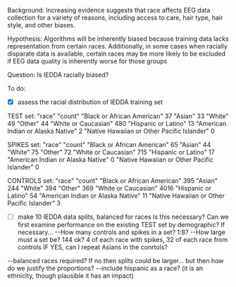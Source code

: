 Background: Increasing evidence suggests that race affects EEG data collection for a variety of reasons, including access to care, hair type, hair style, and other biases.

Hypothesis: Algorithms will be inherently biased because training data lacks representation from certain races. Additionally, in some cases when racially disparate data is available, certain races may be more likely to be excluded if EEG data quality is inherently worse for those groups

Question: Is IEDDA racially biased?

To do:

-[x] assess the racial distribution of IEDDA training set

TEST set:
 "race"                                          "count"
 "Black or African American"                   37
 "Asian"                                       33
 "White"                                       49
 "Other"                                       44
 "White or Caucasian"                         480
 "Hispanic or Latino"                          13
 "American Indian or Alaska Native"             2
 "Native Hawaiian or Other Pacific Islander"    0
 
 SPIKES set:
  "race"                                          "count"
 "Black or African American"                   65
 "Asian"                                       44
 "White"                                       75
 "Other"                                       72
 "White or Caucasian"                         715
 "Hispanic or Latino"                          17
 "American Indian or Alaska Native"             0
 "Native Hawaiian or Other Pacific Islander"    0
 
 CONTROLS set:
  "race"                                           "count"
 "Black or African American"                   395
 "Asian"                                       244
 "White"                                       394
 "Other"                                       369
 "White or Caucasian"                         4016
 "Hispanic or Latino"                           54
 "American Indian or Alaska Native"             11
 "Native Hawaiian or Other Pacific Islander"     3
 

-[ ] make 10 IEDDA data splits, balanced for races
Is this necessary? Can we first examine performance on the existing TEST set by demographic?
If necessary...
--How many controls and spikes in a set?
1:8?
--How large must a set be?
144 ok?
  4 of each race with spikes, 32 of each race from controls
  IF YES, can I repeat Asians in the conrtols?
  
--balanced races required? If no then splits could be larger... but then how do we justify the proportions?
  --include hispanic as a race? (it is an ethnicity, though plausible it has an impact)

